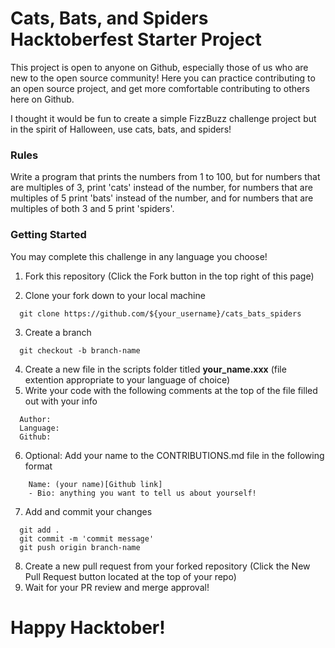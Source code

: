 
# Cats, Bats, and Spiders Hacktoberfest Starter Project

This project is open to anyone on Github, especially those of us who are new to the open source community! Here you can practice contributing to an open source project, and get more comfortable contributing to others here on Github. 

I thought it would be fun to create a simple FizzBuzz challenge project but in the spirit of Halloween, use cats, bats, and spiders!

### Rules 
Write a program that prints the numbers from 1 to 100, but for numbers that are multiples of 3, print 'cats' instead of the number, for numbers that are multiples of 5 print 'bats' instead of the number, and for numbers that are multiples of both 3 and 5 print 'spiders'.

### Getting Started
You may complete this challenge in any language you choose! 

1. Fork this repository (Click the Fork button in the top right of this page)

2. Clone your fork down to your local machine
```
  git clone https://github.com/${your_username}/cats_bats_spiders
```
3. Create a branch
```
  git checkout -b branch-name
```
4. Create a new file in the scripts folder titled **your_name.xxx** (file extention appropriate to your language of choice)
5. Write your code with the following comments at the top of the file filled out with your info
```
  Author:
  Language:
  Github:
```

6. Optional: Add your name to the CONTRIBUTIONS.md file in the following format
```
    Name: (your name)[Github link]
    - Bio: anything you want to tell us about yourself!
```
7. Add and commit your changes
```
  git add .
  git commit -m 'commit message'
  git push origin branch-name
```
8. Create a new pull request from your forked repository (Click the New Pull Request button located at the top of your repo)
9. Wait for your PR review and merge approval!


# Happy Hacktober!
